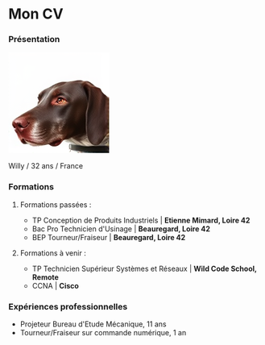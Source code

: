 # Mon CV

### Présentation

![photo](https://raw.githubusercontent.com/JulesVerne42/WildCodeSchool/main/Dog.png)

Willy / 32 ans / France


### Formations
1. Formations passées :
   - TP Conception de Produits Industriels | **Etienne Mimard, Loire 42**
   - Bac Pro Technicien d'Usinage | **Beauregard, Loire 42**
   - BEP Tourneur/Fraiseur | **Beauregard, Loire 42**

2. Formations à venir :
   - TP Technicien Supérieur Systèmes et Réseaux | **Wild Code School, Remote**
   - CCNA | **Cisco**


### Expériences professionnelles
- Projeteur Bureau d'Etude Mécanique, 11 ans
- Tourneur/Fraiseur sur commande numérique, 1 an
